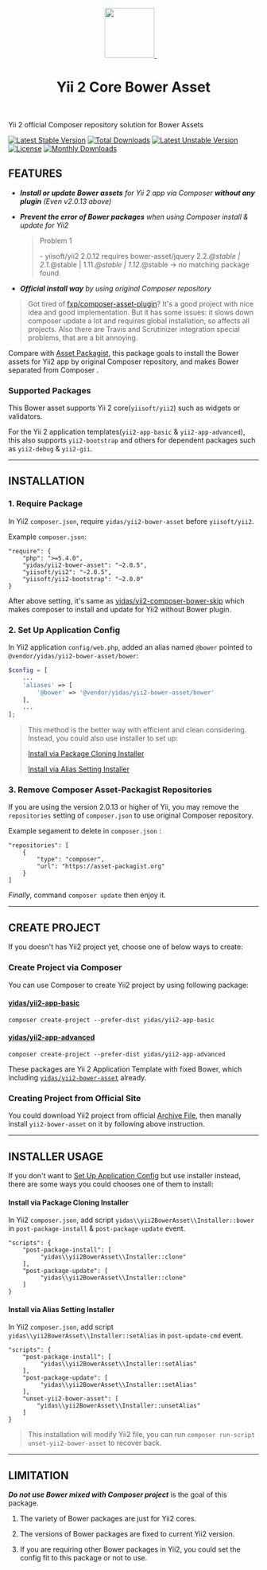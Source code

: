 <p align="center">
    <a href="https://github.com/yiisoft" target="_blank">
        <img src="https://avatars0.githubusercontent.com/u/993323" height="100px">
    </a>
    <h1 align="center">Yii 2 Core Bower Asset</h1>
    <br>
</p>

Yii 2 official Composer repository solution for Bower Assets

[![Latest Stable Version](https://poser.pugx.org/yidas/yii2-bower-asset/v/stable?format=flat-square)](https://packagist.org/packages/yidas/yii2-bower-asset)
[![Total Downloads](https://poser.pugx.org/yidas/yii2-bower-asset/downloads?format=flat-square)](https://packagist.org/packages/yidas/yii2-bower-asset)
[![Latest Unstable Version](https://poser.pugx.org/yidas/yii2-bower-asset/v/unstable?format=flat-square)](https://packagist.org/packages/yidas/yii2-bower-asset)
[![License](https://poser.pugx.org/yidas/yii2-bower-asset/license?format=flat-square)](https://packagist.org/packages/yidas/yii2-bower-asset)
[![Monthly Downloads](https://poser.pugx.org/yidas/yii2-bower-asset/d/monthly?format=flat-square)](https://packagist.org/packages/yidas/yii2-bower-asset)

FEATURES
--------

- ***Install or update Bower assets** for Yii 2 app via Composer **without any plugin** (Even v2.0.13 above)*

- ***Prevent the error of Bower packages** when using Composer install & update for Yii2*

  > Problem 1
  >
  >   \- yiisoft/yii2 2.0.12 requires bower-asset/jquery 2.2.*@stable | 2.1.*@stable | 1.11.*@stable | 1.12.*@stable -> no matching package found.

- ***Official install way** by using original Composer repository*

> Got tired of [fxp/composer-asset-plugin](https://github.com/fxpio/composer-asset-plugin)? It's a good project with nice idea and good implementation. But it has some issues: it slows down composer update a lot and requires global installation, so affects all projects. Also there are Travis and Scrutinizer integration special problems, that are a bit annoying.

Compare with [Asset Packagist](https://asset-packagist.org/), this package goals to install the Bower assets for Yii2 app by original Composer repository, and makes Bower separated from Composer .

### Supported Packages

This Bower asset supports Yii 2 core(`yiisoft/yii2`) such as widgets or validators.

For the Yii 2 application templates(`yii2-app-basic` & `yii2-app-advanced`), this also supports `yii2-bootstrap` and others for dependent packages such as `yii2-debug` & `yii2-gii`.

---

INSTALLATION
------------

### 1. Require Package

In Yii2 `composer.json`, require `yidas/yii2-bower-asset` before `yiisoft/yii2`.

Example `composer.json`:

```
"require": {
    "php": ">=5.4.0",
    "yidas/yii2-bower-asset": "~2.0.5",
    "yiisoft/yii2": "~2.0.5",
    "yiisoft/yii2-bootstrap": "~2.0.0"
}
```

After above setting, it's same as [yidas/yii2-composer-bower-skip](https://github.com/yidas/yii2-composer-bower-skip) which makes composer to install and update for Yii2 without Bower plugin.


### 2. Set Up Application Config

In Yii2 application `config/web.php`, added an alias named `@bower` pointed to `@vendor/yidas/yii2-bower-asset/bower`:

```php
$config = [
    ...
    'aliases' => [
        '@bower' => '@vendor/yidas/yii2-bower-asset/bower'
    ],
    ...
];
```

> This method is the better way with efficient and clean considering. Instead, you could also use installer to set up:
> 
> [Install via Package Cloning Installer](#install-via-package-cloning-installer)
>
> [Install via Alias Setting Installer](#install-via-alias-setting-installer)


### 3. Remove Composer Asset-Packagist Repositories 

If you are using the version 2.0.13 or higher of Yii, you may remove the `repositories` setting of `composer.json` to use original Composer repository.

Example segament to delete in `composer.json` :

```
"repositories": [
    {
        "type": "composer",
        "url": "https://asset-packagist.org"
    }
]
```

*Finally*, command `composer update` then enjoy it.

---

CREATE PROJECT
--------------

If you doesn't has Yii2 project yet, choose one of below ways to create:

### Create Project via Composer

You can use Composer to create Yii2 project by using following package:  

#### [yidas/yii2-app-basic](https://github.com/yidas/yii2-app-basic)

```
composer create-project --prefer-dist yidas/yii2-app-basic
``` 

#### [yidas/yii2-app-advanced](https://github.com/yidas/yii2-app-advanced)
```
composer create-project --prefer-dist yidas/yii2-app-advanced
```

These packages are Yii 2 Application Template with fixed Bower, which including [`yidas/yii2-bower-asset`](https://github.com/yidas/yii2-bower-asset) already.


### Creating Project from Official Site

You could download Yii2 project from official [Archive File](http://www.yiiframework.com/download/), then manally install `yii2-bower-asset` on it by following above instruction.

---

INSTALLER USAGE
---------------

If you don't want to [Set Up Application Config](#2-set-up-application-config) but use installer instead, there are some ways you could chooses one of them to install:

#### Install via Package Cloning Installer

In Yii2 `composer.json`, add script `yidas\\yii2BowerAsset\\Installer::bower` in `post-package-install` & `post-package-update` event.

```
"scripts": {
    "post-package-install": [
         "yidas\\yii2BowerAsset\\Installer::clone"
    ],
    "post-package-update": [
         "yidas\\yii2BowerAsset\\Installer::clone"
    ]
}
```

#### Install via Alias Setting Installer

In Yii2 `composer.json`, add script `yidas\\yii2BowerAsset\\Installer::setAlias` in `post-update-cmd` event.

```
"scripts": {
    "post-package-install": [
         "yidas\\yii2BowerAsset\\Installer::setAlias"
    ],
    "post-package-update": [
         "yidas\\yii2BowerAsset\\Installer::setAlias"
    ],
    "unset-yii2-bower-asset": [
        "yidas\\yii2BowerAsset\\Installer::unsetAlias"
    ]
}
```

> This installation will modify Yii2 file, you can run `composer run-script unset-yii2-bower-asset` to recover back.

---

LIMITATION
----------

***Do not use Bower mixed with Composer project*** is the goal of this package.

1. The variety of Bower packages are just for Yii2 cores. 

2. The versions of Bower packages are fixed to current Yii2 version.

3. If you are requiring other Bower packages in Yii2, you could set the config fit to this package or not to use. 
